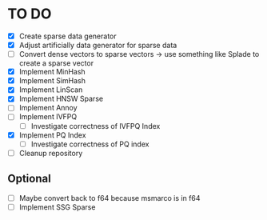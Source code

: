 # TO DO

- [x] Create sparse data generator
- [x] Adjust artificially data generator for sparse data
- [ ] Convert dense vectors to sparse vectors -> use something like Splade to create a sparse vector
- [x] Implement MinHash
- [x] Implement SimHash
- [x] Implement LinScan
- [x] Implement HNSW Sparse
- [ ] Implement Annoy
- [ ] Implement IVFPQ
  - [ ] Investigate correctness of IVFPQ Index
- [x] Implement PQ Index
  - [ ] Investigate correctness of PQ index
- [ ] Cleanup repository

## Optional

- [ ] Maybe convert back to f64 because msmarco is in f64
- [ ] Implement SSG Sparse
